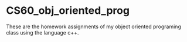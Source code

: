 # CS60_obj_oriented_prog
These are the homework assignments of my object oriented programing class using the language c++.

